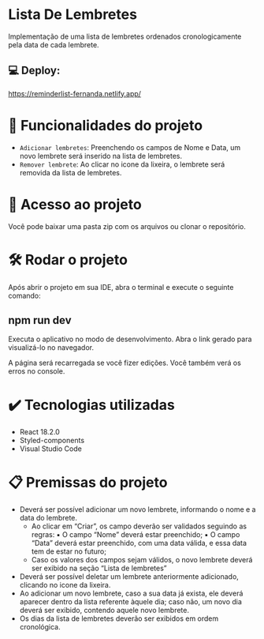 # Lista De Lembretes

Implementação de uma lista de lembretes ordenados cronologicamente pela data de cada lembrete.

## 💻 Deploy:
https://reminderlist-fernanda.netlify.app/

# :hammer: Funcionalidades do projeto

- `Adicionar lembretes`: Preenchendo os campos de Nome e Data, um novo lembrete será inserido na lista de lembretes.
- `Remover lembrete`: Ao clicar no icone da lixeira, o lembrete será removida da lista de lembretes.

# 📁 Acesso ao projeto

Você pode baixar uma pasta zip com os arquivos ou clonar o repositório.

# 🛠️ Rodar o projeto

Após abrir o projeto em sua IDE, abra o terminal e execute o seguinte comando:
 ## npm run dev
Executa o aplicativo no modo de desenvolvimento.
Abra o link gerado para visualizá-lo no navegador.

A página será recarregada se você fizer edições.
Você também verá os erros no console.

# ✔️ Tecnologias utilizadas

- React 18.2.0
- Styled-components
- Visual Studio Code

# 📋 Premissas do projeto

- Deverá ser possível adicionar um novo lembrete, informando o nome e a data do lembrete.
    - Ao clicar em “Criar”, os campo deverão ser validados seguindo as regras:
        ▪ O campo “Nome” deverá estar preenchido;
        ▪ O campo “Data” deverá estar preenchido, com uma data válida, e essa data tem de estar no futuro;
    - Caso os valores dos campos sejam válidos, o novo lembrete deverá ser exibido na seção “Lista de lembretes”
- Deverá ser possível deletar um lembrete anteriormente adicionado, clicando no icone da lixeira.
- Ao adicionar um novo lembrete, caso a sua data já exista, ele deverá aparecer dentro da lista referente àquele dia; caso não, um novo dia deverá ser exibido, contendo aquele novo lembrete.
- Os dias da lista de lembretes deverão ser exibidos em ordem cronológica.
